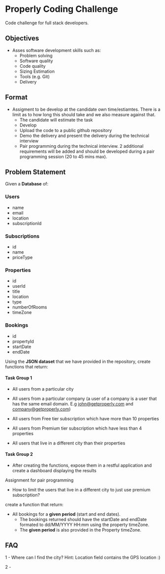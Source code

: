 # Properly Coding Challenge
Code challenge for full stack developers.

## Objectives
 - Asses software development skills such as:
    - Problem solving
    - Software quality
    - Code quality
    - Sizing Estimation
    - Tools (e.g. Git)
    - Delivery

## Format
 - Assigment to be develop at the candidate own time/estiamtes. There is a limit as to how long this should take and we also measure against that.
    - The candidate will estimate the task
    - Develop
    - Upload the code to a public github repository
    - Demo the delivery and present the delivery during the technical interview
    - Pair programming during the technical interview. 2 additional requirements will be added and should be developed during a pair programming session (20 to 45 mins max).

## Problem Statement

Given a **Database** of:
### Users
 - name
 - email
 - location
 - subscriptionId

### Subscriptions
 - id
 - name
 - priceType

### Properties
 - id
 - userId
 - title
 - location
 - type
 - numberOfRooms
 - timeZone

### Bookings

 - id
 - propertyId
 - startDate
 - endDate

Using the **JSON dataset** that we have provided in the repository, create functions that return:

#### Task Group 1
 - All users from a particular city

 - All users from a particular company (a user of a company is a user that has the same email domain. E.g john@getproperly.com and company@getproperly.com)

 - All users from Free tier subscription which have more than 10 properties

 - All users from Premium tier subscription which have less than 4 properties

 - All users that live in a different city than their properties

#### Task Group 2
 - After creating the functions, expose them in a restful application and create a dashboard displaying the results

Assignment for pair programming
 - How to limit the users that live in a different city to just use premium subscription?

create a function that return:
 - All bookings for a **given period** (start and end dates).
    - The bookings returned should have the startDate and endDate formated to dd/MM/YYYY HH:mm using the property timeZone. 
    - The **given period** is also provided in the Property timeZone.


## FAQ
1 -  Where can I find the city?
Hint: Location field contains the GPS location :)

2 - 
